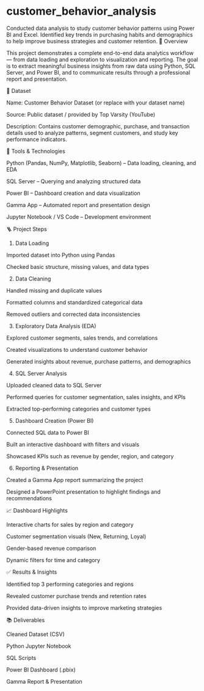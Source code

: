 # customer_behavior_analysis
Conducted data analysis to study customer behavior patterns using Power BI and Excel. Identified key trends in purchasing habits and demographics to help improve business strategies and customer retention.
🧩 Overview

This project demonstrates a complete end-to-end data analytics workflow — from data loading and exploration to visualization and reporting. The goal is to extract meaningful business insights from raw data using Python, SQL Server, and Power BI, and to communicate results through a professional report and presentation.

📁 Dataset

Name: Customer Behavior Dataset (or replace with your dataset name)

Source: Public dataset / provided by Top Varsity (YouTube)

Description: Contains customer demographic, purchase, and transaction details used to analyze patterns, segment customers, and study key performance indicators.

🧰 Tools & Technologies

Python (Pandas, NumPy, Matplotlib, Seaborn) – Data loading, cleaning, and EDA

SQL Server – Querying and analyzing structured data

Power BI – Dashboard creation and data visualization

Gamma App – Automated report and presentation design

Jupyter Notebook / VS Code – Development environment

🪜 Project Steps
1. Data Loading

Imported dataset into Python using Pandas

Checked basic structure, missing values, and data types

2. Data Cleaning

Handled missing and duplicate values

Formatted columns and standardized categorical data

Removed outliers and corrected data inconsistencies

3. Exploratory Data Analysis (EDA)

Explored customer segments, sales trends, and correlations

Created visualizations to understand customer behavior

Generated insights about revenue, purchase patterns, and demographics

4. SQL Server Analysis

Uploaded cleaned data to SQL Server

Performed queries for customer segmentation, sales insights, and KPIs

Extracted top-performing categories and customer types

5. Dashboard Creation (Power BI)

Connected SQL data to Power BI

Built an interactive dashboard with filters and visuals

Showcased KPIs such as revenue by gender, region, and category

6. Reporting & Presentation

Created a Gamma App report summarizing the project

Designed a PowerPoint presentation to highlight findings and recommendations

📈 Dashboard Highlights

Interactive charts for sales by region and category

Customer segmentation visuals (New, Returning, Loyal)

Gender-based revenue comparison

Dynamic filters for time and category

✅ Results & Insights

Identified top 3 performing categories and regions

Revealed customer purchase trends and retention rates

Provided data-driven insights to improve marketing strategies



📚 Deliverables

Cleaned Dataset (CSV)

Python Jupyter Notebook

SQL Scripts

Power BI Dashboard (.pbix)

Gamma Report & Presentation
